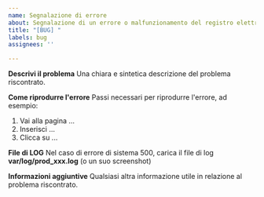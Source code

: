 ```yaml
---
name: Segnalazione di errore
about: Segnalazione di un errore o malfunzionamento del registro elettronico
title: "[BUG] "
labels: bug
assignees: ''

---
```


**Descrivi il problema**
Una chiara e sintetica descrizione del problema riscontrato.

**Come riprodurre l'errore**
Passi necessari per riprodurre l'errore, ad esempio:
1. Vai alla pagina ...
2. Inserisci ...
3. Clicca su ...

**File di LOG**
Nel caso di errore di sistema 500, carica il file di log **var/log/prod_xxx.log** (o un suo screenshot)

**Informazioni aggiuntive**
Qualsiasi altra informazione utile in relazione al problema riscontrato.
